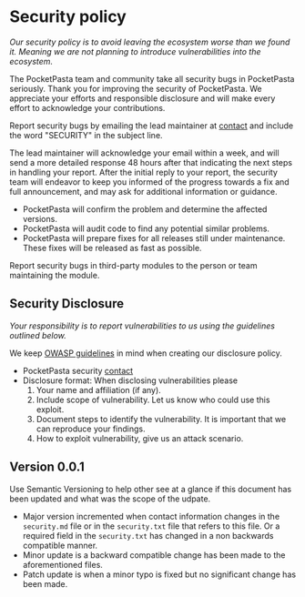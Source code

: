 # Security policy

_Our security policy is to avoid leaving the ecosystem worse than we found it. Meaning we are not planning to introduce vulnerabilities into the ecosystem._

The PocketPasta team and community take all security bugs in PocketPasta seriously. Thank you for improving the security of PocketPasta. We appreciate your efforts and responsible disclosure and will make every effort to acknowledge your contributions.

Report security bugs by emailing the lead maintainer at [contact](mailto:damien.robinson@pocketpasta.com) and include the word "SECURITY" in the subject line.

The lead maintainer will acknowledge your email within a week, and will send a more detailed response 48 hours after that indicating the next steps in handling your report. After the initial reply to your report, the security team will endeavor to keep you informed of the progress towards a fix and full announcement, and may ask for additional information or guidance.

- PocketPasta will confirm the problem and determine the affected versions.
- PocketPasta will audit code to find any potential similar problems.
- PocketPasta will prepare fixes for all releases still under maintenance. These fixes will be released as fast as possible.

Report security bugs in third-party modules to the person or team maintaining the module.

## Security Disclosure

_Your responsibility is to report vulnerabilities to us using the guidelines outlined below._

We keep [OWASP guidelines](https://www.owasp.org/index.php/Vulnerability_Disclosure_Cheat_Sheet) in mind when creating our disclosure policy.

- PocketPasta security [contact](mailto:damien.robinson@pocketpasta.com)
- Disclosure format: When disclosing vulnerabilities please
  1. Your name and affiliation (if any).
  2. Include scope of vulnerability. Let us know who could use this exploit.
  3. Document steps to identify the vulnerability. It is important that we can reproduce your findings.
  4. How to exploit vulnerability, give us an attack scenario.

## Version 0.0.1

Use Semantic Versioning to help other see at a glance if this document has been updated and what was the scope of the udpate.

- Major version incremented when contact information changes in the `security.md` file or in the `security.txt` file that refers to this file. Or a required field in the `security.txt` has changed in a non backwards compatible manner.
- Minor update is a backward compatible change has been made to the aforementioned files.
- Patch update is when a minor typo is fixed but no significant change has been made.
